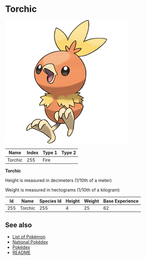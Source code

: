 # Torchic


![Torchic](images/255.png)

| **Name** | **Index** | **Type 1** | **Type 2** |
|----|----|----|----|
| Torchic | 255 | Fire  |  |

**Torchic** 


Height is measured in decimeters (1/10th of a meter)

Weight is measured in hectograms (1/10th of a kilogram)

| **Id** | **Name** | **Species Id** | **Height** | **Weight** | **Base Experience** |
|--------|----------|----------------|------------|------------|---------------------|
| 255 | Torchic | 255 | 4 | 25 | 62 |


## See also

- [List of Pokémon](../pokemon.md)
- [National Pokédex](../national_pokedex.md)
- [Pokédex](../pokedex.md)
- [README](../README.md)
